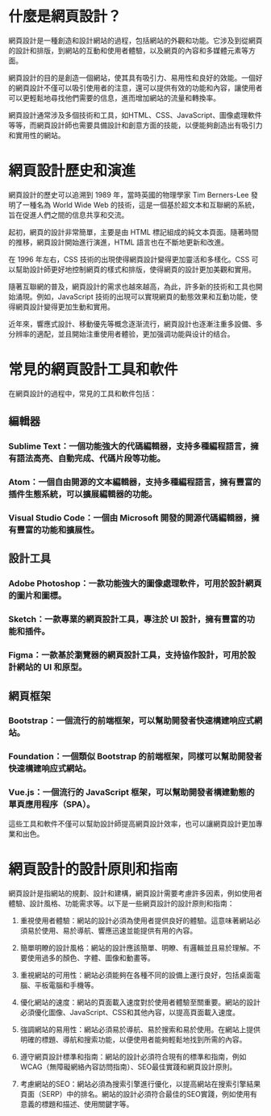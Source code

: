 # 什麼是網頁設計？

網頁設計是一種創造和設計網站的過程，包括網站的外觀和功能。它涉及到從網頁的設計和排版，到網站的互動和使用者體驗，以及網頁的內容和多媒體元素等方面。

網頁設計的目的是創造一個網站，使其具有吸引力、易用性和良好的效能。一個好的網頁設計不僅可以吸引使用者的注意，還可以提供有效的功能和內容，讓使用者可以更輕鬆地尋找他們需要的信息，進而增加網站的流量和轉換率。

網頁設計通常涉及多個技術和工具，如HTML、CSS、JavaScript、圖像處理軟件等等，而網頁設計師也需要具備設計和創意方面的技能，以便能夠創造出有吸引力和實用性的網站。

# 網頁設計歷史和演進

網頁設計的歷史可以追溯到 1989 年，當時英國的物理學家 Tim Berners-Lee 發明了一種名為 World Wide Web 的技術，這是一個基於超文本和互聯網的系統，旨在促進人們之間的信息共享和交流。

起初，網頁的設計非常簡單，主要是由 HTML 標記組成的純文本頁面。隨著時間的推移，網頁設計開始進行演進，HTML 語言也在不斷地更新和改進。

在 1996 年左右，CSS 技術的出現使得網頁設計變得更加靈活和多樣化。CSS 可以幫助設計師更好地控制網頁的樣式和排版，使得網頁的設計更加美觀和實用。

隨著互聯網的普及，網頁設計的需求也越來越高，為此，許多新的技術和工具也開始涌現。例如，JavaScript 技術的出現可以實現網頁的動態效果和互動功能，使得網頁設計變得更加生動和實用。

近年來，響應式設計、移動優先等概念逐渐流行，網頁設計也逐漸注重多設備、多分辨率的適配，並且開始注重使用者體验，更加强调功能與设计的结合。

# 常見的網頁設計工具和軟件

在網頁設計的過程中，常見的工具和軟件包括：

## 編輯器

### Sublime Text：一個功能強大的代碼編輯器，支持多種編程語言，擁有語法高亮、自動完成、代碼片段等功能。
### Atom：一個自由開源的文本編輯器，支持多種編程語言，擁有豐富的插件生態系統，可以擴展編輯器的功能。
### Visual Studio Code：一個由 Microsoft 開發的開源代碼編輯器，擁有豐富的功能和擴展性。

## 設計工具

### Adobe Photoshop：一款功能強大的圖像處理軟件，可用於設計網頁的圖片和圖標。
### Sketch：一款專業的網頁設計工具，專注於 UI 設計，擁有豐富的功能和插件。
### Figma：一款基於瀏覽器的網頁設計工具，支持協作設計，可用於設計網站的 UI 和原型。

## 網頁框架

### Bootstrap：一個流行的前端框架，可以幫助開發者快速構建响应式網站。
### Foundation：一個類似 Bootstrap 的前端框架，同樣可以幫助開發者快速構建响应式網站。
### Vue.js：一個流行的 JavaScript 框架，可以幫助開發者構建動態的單頁應用程序（SPA）。

這些工具和軟件不僅可以幫助設計師提高網頁設計效率，也可以讓網頁設計更加專業和出色。

# 網頁設計的設計原則和指南

網頁設計是指網站的規劃、設計和建構，網頁設計需要考慮許多因素，例如使用者體驗、設計風格、功能需求等。以下是一些網頁設計的設計原則和指南：

1. 重視使用者體驗：網站的設計必須為使用者提供良好的體驗。這意味著網站必須易於使用、易於導航、響應迅速並能提供有用的內容。

2. 簡單明瞭的設計風格：網站的設計應該簡單、明瞭、有邏輯並且易於理解。不要使用過多的顏色、字體、圖像和動畫等。

3. 重視網站的可用性：網站必須能夠在各種不同的設備上運行良好，包括桌面電腦、平板電腦和手機等。

4. 優化網站的速度：網站的頁面載入速度對於使用者體驗至關重要。網站的設計必須優化圖像、JavaScript、CSS和其他內容，以提高頁面載入速度。

5. 強調網站的易用性：網站必須易於導航、易於搜索和易於使用。在網站上提供明確的標題、導航和搜索功能，以便使用者能夠輕鬆地找到所需的內容。

6. 遵守網頁設計標準和指南：網站的設計必須符合現有的標準和指南，例如WCAG（無障礙網絡內容訪問指南）、SEO最佳實踐和網頁設計原則。

7. 考慮網站的SEO：網站必須為搜索引擎進行優化，以提高網站在搜索引擎結果頁面（SERP）中的排名。網站的設計必須符合最佳的SEO實踐，例如使用有意義的標題和描述、使用關鍵字等。